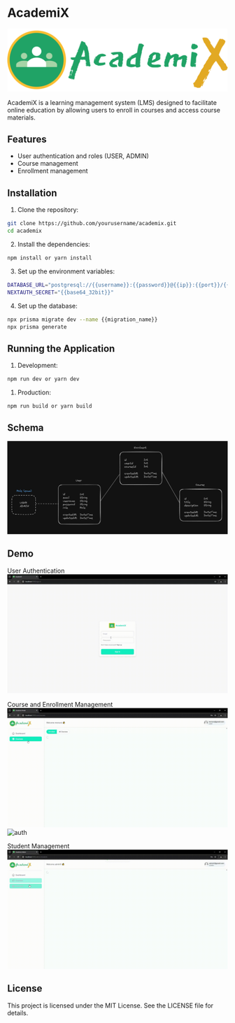 # AcademiX

![cover](./public/logo_h.png)

AcademiX is a learning management system (LMS) designed to facilitate online education by allowing users to enroll in courses and access course materials.

## Features

- User authentication and roles (USER, ADMIN)
- Course management
- Enrollment management

## Installation

1. Clone the repository:

```bash
git clone https://github.com/yourusername/academix.git
cd academix
```

2. Install the dependencies:

```bash
npm install or yarn install
```

3. Set up the environment variables:

```bash
DATABASE_URL="postgresql://{{username}}:{{password}}@{{ip}}:{{port}}/{{db}}?schema=public"
NEXTAUTH_SECRET="{{base64_32bit}}"
```

4. Set up the database:

```bash
npx prisma migrate dev --name {{migration_name}}
npx prisma generate
```

## Running the Application

1. Development:

```bash
npm run dev or yarn dev
```

1. Production:

```bash
npm run build or yarn build
```

## Schema

![schema](./schema.jpg)

## Demo

User Authentication
![auth](./videos/auth.gif)

Course and Enrollment Management
![auth](./videos/course_user.gif)
![auth](./videos/course_admin.gif)

Student Management
![auth](./videos/student_admin.gif)

## License

This project is licensed under the MIT License. See the LICENSE file for details.
